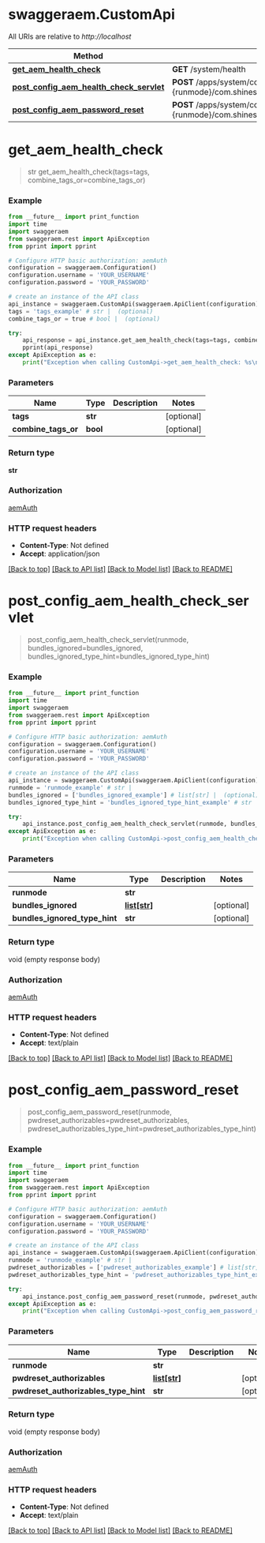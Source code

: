 # swaggeraem.CustomApi

All URIs are relative to *http://localhost*

Method | HTTP request | Description
------------- | ------------- | -------------
[**get_aem_health_check**](CustomApi.md#get_aem_health_check) | **GET** /system/health | 
[**post_config_aem_health_check_servlet**](CustomApi.md#post_config_aem_health_check_servlet) | **POST** /apps/system/config.{runmode}/com.shinesolutions.healthcheck.hc.impl.ActiveBundleHealthCheck | 
[**post_config_aem_password_reset**](CustomApi.md#post_config_aem_password_reset) | **POST** /apps/system/config.{runmode}/com.shinesolutions.aem.passwordreset.Activator | 


# **get_aem_health_check**
> str get_aem_health_check(tags=tags, combine_tags_or=combine_tags_or)



### Example
```python
from __future__ import print_function
import time
import swaggeraem
from swaggeraem.rest import ApiException
from pprint import pprint

# Configure HTTP basic authorization: aemAuth
configuration = swaggeraem.Configuration()
configuration.username = 'YOUR_USERNAME'
configuration.password = 'YOUR_PASSWORD'

# create an instance of the API class
api_instance = swaggeraem.CustomApi(swaggeraem.ApiClient(configuration))
tags = 'tags_example' # str |  (optional)
combine_tags_or = true # bool |  (optional)

try:
    api_response = api_instance.get_aem_health_check(tags=tags, combine_tags_or=combine_tags_or)
    pprint(api_response)
except ApiException as e:
    print("Exception when calling CustomApi->get_aem_health_check: %s\n" % e)
```

### Parameters

Name | Type | Description  | Notes
------------- | ------------- | ------------- | -------------
 **tags** | **str**|  | [optional] 
 **combine_tags_or** | **bool**|  | [optional] 

### Return type

**str**

### Authorization

[aemAuth](../README.md#aemAuth)

### HTTP request headers

 - **Content-Type**: Not defined
 - **Accept**: application/json

[[Back to top]](#) [[Back to API list]](../README.md#documentation-for-api-endpoints) [[Back to Model list]](../README.md#documentation-for-models) [[Back to README]](../README.md)

# **post_config_aem_health_check_servlet**
> post_config_aem_health_check_servlet(runmode, bundles_ignored=bundles_ignored, bundles_ignored_type_hint=bundles_ignored_type_hint)



### Example
```python
from __future__ import print_function
import time
import swaggeraem
from swaggeraem.rest import ApiException
from pprint import pprint

# Configure HTTP basic authorization: aemAuth
configuration = swaggeraem.Configuration()
configuration.username = 'YOUR_USERNAME'
configuration.password = 'YOUR_PASSWORD'

# create an instance of the API class
api_instance = swaggeraem.CustomApi(swaggeraem.ApiClient(configuration))
runmode = 'runmode_example' # str | 
bundles_ignored = ['bundles_ignored_example'] # list[str] |  (optional)
bundles_ignored_type_hint = 'bundles_ignored_type_hint_example' # str |  (optional)

try:
    api_instance.post_config_aem_health_check_servlet(runmode, bundles_ignored=bundles_ignored, bundles_ignored_type_hint=bundles_ignored_type_hint)
except ApiException as e:
    print("Exception when calling CustomApi->post_config_aem_health_check_servlet: %s\n" % e)
```

### Parameters

Name | Type | Description  | Notes
------------- | ------------- | ------------- | -------------
 **runmode** | **str**|  | 
 **bundles_ignored** | [**list[str]**](str.md)|  | [optional] 
 **bundles_ignored_type_hint** | **str**|  | [optional] 

### Return type

void (empty response body)

### Authorization

[aemAuth](../README.md#aemAuth)

### HTTP request headers

 - **Content-Type**: Not defined
 - **Accept**: text/plain

[[Back to top]](#) [[Back to API list]](../README.md#documentation-for-api-endpoints) [[Back to Model list]](../README.md#documentation-for-models) [[Back to README]](../README.md)

# **post_config_aem_password_reset**
> post_config_aem_password_reset(runmode, pwdreset_authorizables=pwdreset_authorizables, pwdreset_authorizables_type_hint=pwdreset_authorizables_type_hint)



### Example
```python
from __future__ import print_function
import time
import swaggeraem
from swaggeraem.rest import ApiException
from pprint import pprint

# Configure HTTP basic authorization: aemAuth
configuration = swaggeraem.Configuration()
configuration.username = 'YOUR_USERNAME'
configuration.password = 'YOUR_PASSWORD'

# create an instance of the API class
api_instance = swaggeraem.CustomApi(swaggeraem.ApiClient(configuration))
runmode = 'runmode_example' # str | 
pwdreset_authorizables = ['pwdreset_authorizables_example'] # list[str] |  (optional)
pwdreset_authorizables_type_hint = 'pwdreset_authorizables_type_hint_example' # str |  (optional)

try:
    api_instance.post_config_aem_password_reset(runmode, pwdreset_authorizables=pwdreset_authorizables, pwdreset_authorizables_type_hint=pwdreset_authorizables_type_hint)
except ApiException as e:
    print("Exception when calling CustomApi->post_config_aem_password_reset: %s\n" % e)
```

### Parameters

Name | Type | Description  | Notes
------------- | ------------- | ------------- | -------------
 **runmode** | **str**|  | 
 **pwdreset_authorizables** | [**list[str]**](str.md)|  | [optional] 
 **pwdreset_authorizables_type_hint** | **str**|  | [optional] 

### Return type

void (empty response body)

### Authorization

[aemAuth](../README.md#aemAuth)

### HTTP request headers

 - **Content-Type**: Not defined
 - **Accept**: text/plain

[[Back to top]](#) [[Back to API list]](../README.md#documentation-for-api-endpoints) [[Back to Model list]](../README.md#documentation-for-models) [[Back to README]](../README.md)

